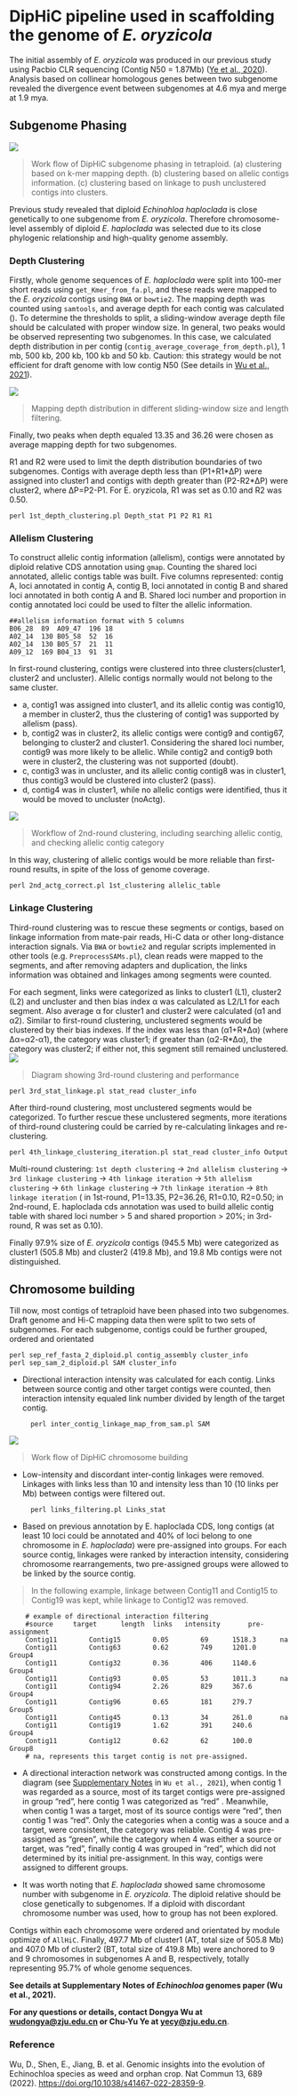 # DipHiC pipeline used in scaffolding the genome of *E. oryzicola*

The initial assembly of *E. oryzicola* was produced in our previous study using Pacbio CLR sequencing (Contig N50 = 1.87Mb) ([Ye et al., 2020](https://www.cell.com/molecular-plant/fulltext/S1674-2052(20)30214-8)). Analysis based on collinear homologous genes between two subgenome revealed the divergence event between subgenomes at 4.6 mya and merge at 1.9 mya.

## Subgenome Phasing
![](https://github.com/bioinplant/Echinochloa_genome/blob/main/hic_scaffolding/eo/eo_fig/6.png)
>Work flow of DipHiC subgenome phasing in tetraploid. (a) clustering based on k-mer mapping depth. (b) clustering based on allelic contigs information. (c) clustering based on linkage to push unclustered contigs into clusters.

Previous study revealed that diploid *Echinohloa haploclada* is close genetically to one subgenome from *E. oryzicola*. Therefore chromosome-level assembly of diploid *E. haploclada* was selected due to its close phylogenic relationship and high-quality genome assembly.

### Depth Clustering
 
Firstly, whole genome sequences of *E. haploclada* were split into 100-mer short reads using `get_Kmer_from_fa.pl`, and these reads were mapped to the *E. oryzicola* contigs using `BWA` or `bowtie2`. The mapping depth was counted using `samtools`, and average depth for each contig was calculated (). To determine the thresholds to split, a sliding-window average depth file should be calculated with proper window size. In general, two peaks would be observed representing two subgenomes. In this case, we calculated depth distribution in per contig (`contig_average_coverage_from_depth.pl`), 1 mb, 500 kb, 200 kb, 100 kb and 50 kb. Caution: this strategy would be not efficient for draft genome with low contig N50 (See details in [Wu et al., 2021]()).

![](https://github.com/bioinplant/Echinochloa_genome/blob/main/hic_scaffolding/eo/eo_fig/7.png)
>Mapping depth distribution in different sliding-window size and length filtering.

Finally, two peaks when depth equaled 13.35 and 36.26 were chosen as average mapping depth for two subgenomes.

R1 and R2 were used to limit the depth distribution boundaries of two subgenomes. Contigs with average depth less than (P1+R1\*∆P) were assigned into cluster1 and contigs with depth greater than (P2-R2\*∆P) were cluster2, where ∆P=P2-P1. For E. oryzicola, R1 was set as 0.10 and R2 was 0.50.

`perl 1st_depth_clustering.pl Depth_stat P1 P2 R1 R1`


### Allelism Clustering

To construct allelic contig information (allelism), contigs were annotated by diploid relative CDS annotation using `gmap`. Counting the shared loci annotated, allelic contigs table was built. Five columns represented: contig A, loci annotated in contig A, contig B, loci annotated in contig B and shared loci annotated in both contig A and B. Shared loci number and proportion in contig annotated loci could be used to filter the allelic information.


	##allelism information format with 5 columns
	B06_28	89	A09_47	196	18
	A02_14	130	B05_58	52	16
	A02_14	130	B05_57	21	11
	A09_12	169	B04_13	91	31

In first-round clustering, contigs were clustered into three clusters(cluster1, cluster2 and uncluster). Allelic contigs normally would not belong to the same cluster.
 
* a, contig1 was assigned into cluster1, and its allelic contig was contig10, a member in cluster2, thus the clustering of contig1 was supported by allelism (pass). 
* b, contig2 was in cluster2, its allelic contigs were contig9 and contig67, belonging to cluster2 and cluster1. Considering the shared loci number, contig9 was more likely to be allelic. While contig2 and contig9 both were in cluster2, the clustering was not supported (doubt). 
* c, contig3 was in uncluster, and its allelic contig contig8 was in cluster1, thus contig3 would be clustered into cluster2 (pass).
* d, contig4 was in cluster1, while no allelic contigs were identified, thus it would be moved to uncluster (noActg).

![](https://github.com/bioinplant/Echinochloa_genome/blob/main/hic_scaffolding/eo/eo_fig/8.png)
> Workflow of 2nd-round clustering, including searching allelic contig, and checking allelic contig category

In this way, clustering of allelic contigs would be more reliable than first-round results, in spite of the loss of genome coverage.

	perl 2nd_actg_correct.pl 1st_clustering allelic_table

### Linkage Clustering

Third-round clustering was to rescue these segments or contigs, based on linkage information from mate-pair reads, Hi-C data or other long-distance interaction signals. Via `BWA` or `bowtie2` and regular scripts implemented in other tools (e.g. `PreprocessSAMs.pl`), clean reads were mapped to the segments, and after removing adapters and duplication, the links information was obtained and linkages among segments were counted.

For each segment, links were categorized as links to cluster1 (L1), cluster2 (L2) and uncluster and then bias index α was calculated as L2/L1 for each segment. Also average α for cluster1 and cluster2 were calculated (α1 and α2). Similar to first-round clustering, unclustered segments would be clustered by their bias indexes. If the index was less than (α1+R\*∆α) (where ∆α=α2-α1), the category was cluster1; if greater than (α2-R\*∆α), the category was cluster2; if either not, this segment still remained unclustered. 
![](https://github.com/bioinplant/Echinochloa_genome/blob/main/hic_scaffolding/eo/eo_fig/9.png)
>Diagram showing 3rd-round clustering and performance


	perl 3rd_stat_linkage.pl stat_read cluster_info

After third-round clustering, most unclustered segments would be categorized. To further rescue these unclustered segments, more iterations of third-round clustering could be carried by re-calculating linkages and re-clustering.

	perl 4th_linkage_clustering_iteration.pl stat_read cluster_info Output

Multi-round clustering: `1st depth clustering` → `2nd allelism clustering` → `3rd linkage clustering` → `4th linkage iteration` → `5th allelism clustering` → `6th linkage clustering` → `7th linkage iteration` → `8th linkage iteration` ( in 1st-round, P1=13.35, P2=36.26, R1=0.10, R2=0.50; in 2nd-round, E. haploclada cds annotation was used to build allelic contig table with shared loci number > 5 and shared proportion > 20%; in 3rd-round, R was set as 0.10).

Finally 97.9% size of *E. oryzicola* contigs (945.5 Mb) were categorized as cluster1 (505.8 Mb) and cluster2 (419.8 Mb), and 19.8 Mb contigs were not distinguished.


## Chromosome building

Till now, most contigs of tetraploid have been phased into two subgenomes. Draft genome and Hi-C mapping data then were split to two sets of subgenomes. For each subgenome, contigs could be further grouped, ordered and orientated

	perl sep_ref_fasta_2_diploid.pl contig_assembly cluster_info
	perl sep_sam_2_diploid.pl SAM cluster_info

- Directional interaction intensity was calculated for each contig. Links between source contig and other target contigs were counted, then interaction intensity equaled link number divided by length of the target contig.

    	perl inter_contig_linkage_map_from_sam.pl SAM

![](https://github.com/bioinplant/Echinochloa_genome/blob/main/hic_scaffolding/eo/eo_fig/11.png)
>Work flow of DipHiC chromosome building


- Low-intensity and discordant inter-contig linkages were removed. Linkages with links less than 10 and intensity less than 10 (10 links per Mb) between contigs were filtered out. 

		perl links_filtering.pl Links_stat

- Based on previous annotation by E. haploclada CDS, long contigs (at least 10 loci could be annotated and 40% of loci belong to one chromosome in *E. haploclada*) were pre-assigned into groups. For each source contig, linkages were ranked by interaction intensity, considering chromosome rearrangements, two pre-assigned groups were allowed to be linked by the source contig. 

> In the following example, linkage between Contig11 and Contig15 to Contig19 was kept, while linkage to Contig12 was removed.

		# example of directional interaction filtering
		#source		target		length	links	intensity		pre-assignment	
		Contig11		Contig15		0.05		69		1518.3		na
		Contig11		Contig63		0.62		749		1201.0		Group4
		Contig11		Contig32		0.36		406		1140.6		Group4
		Contig11		Contig93		0.05		53		1011.3		na
		Contig11		Contig94		2.26		829		367.6		Group4
		Contig11		Contig96		0.65		181		279.7		Group5
		Contig11		Contig45		0.13		34		261.0		na
		Contig11		Contig19		1.62		391		240.6		Group4
		Contig11		Contig12		0.62		62		100.0		Group8
		# na, represents this target contig is not pre-assigned.


- A directional interaction network was constructed among contigs. In the diagram (see [Supplementary Notes]() in `Wu et al., 2021`), when contig 1 was regarded as a source, most of its target contigs were pre-assigned in group “red”, here contig 1 was categorized as “red” . Meanwhile, when contig 1 was a target, most of its source contigs were “red”, then contig 1 was “red”. Only the categories when a contig was a souce and a target, were consistent, the category was reliable. Contig 4 was pre-assigned as “green”, while the category when 4 was either a source or target, was “red”, finally contig 4 was grouped in “red”, which did not determined by its initial pre-assignment. In this way, contigs were assigned to different groups. 

- It was worth noting that *E. haploclada* showed same chromosome number with subgenome in *E. oryzicola*. The diploid relative should be close genetically to subgenomes. If a diploid with discordant chromosome number was used, how to group has not been explored.

Contigs within each chromosome were ordered and orientated by module optimize of `AllHiC`. Finally, 497.7 Mb of cluster1 (AT, total size of 505.8 Mb) and 407.0 Mb of cluster2 (BT, total size of 419.8 Mb) were anchored to 9 and 9 chromosomes in subgenomes A and B, respectively, totally representing 95.7% of whole genome sequences.


**See details at Supplementary Notes of *Echinochloa* genomes paper (Wu et al., 2021).**

**For any questions or details, contact Dongya Wu at [wudongya@zju.edu.cn]() or Chu-Yu Ye at [yecy@zju.edu.cn]()**.



### Reference
Wu, D., Shen, E., Jiang, B. et al. Genomic insights into the evolution of Echinochloa species as weed and orphan crop. Nat Commun 13, 689 (2022). https://doi.org/10.1038/s41467-022-28359-9.

